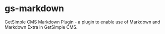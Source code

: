 gs-markdown
===========

GetSimple CMS Markdown Plugin - a plugin to enable use of Markdown and Markdown Extra in GetSimple CMS.